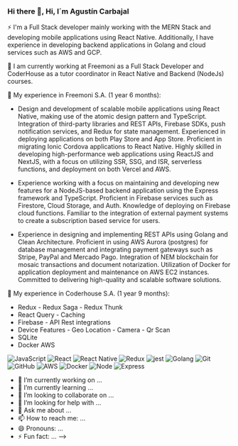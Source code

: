 ### Hi there 👋, Hi, I´m Agustín Carbajal

⚡ I'm a Full Stack developer mainly working with the MERN Stack and developing mobile applications using React Native. Additionally, I have experience in developing backend applications in Golang and cloud services such as AWS and GCP.

🔭 I am currently working at Freemoni as a Full Stack Developer and CoderHouse as a tutor coordinator in React Native and Backend (NodeJs) courses.

🌱 My experience in Freemoni S.A. (1 year 6 months):

  - Design and development of scalable mobile applications using React Native, making use of the atomic design pattern and TypeScript. Integration of   third-party libraries and REST APIs, Firebase SDKs, push notification services, and Redux for state management. Experienced in deploying applications on both Play Store and App Store. Proficient in migrating Ionic Cordova applications to React Native. Highly skilled in developing high-performance web applications using ReactJS and NextJS, with a focus on utilizing SSR, SSG, and ISR, serverless functions, and deployment on both Vercel and AWS.
  
  - Experience working with a focus on maintaining and developing new features for a NodeJS-based backend application using the Express framework and TypeScript. Proficient in Firebase services such as Firestore, Cloud Storage, and Auth. Knowledge of deploying on Firebase cloud functions. Familiar to the integration of external payment systems to create a subscription based service for users.
  
  - Experience in designing and implementing REST APIs using Golang and Clean Architecture. Proficient in using AWS Aurora (postgres) for database management and integrating payment gateways such as Stripe, PayPal and Mercado Pago. Integration of NEM blockchain for mosaic transactions and document notarization. Utilization of Docker for application deployment and maintenance on AWS EC2 instances. Committed to delivering high-quality and scalable software solutions.
  
 
🌱 My experience in Coderhouse S.A. (1 year 9 months):

- Redux - Redux Saga - Redux Thunk
- React Query - Caching
- Firebase - API Rest integrations
- Device Features - Geo Location - Camera - Qr Scan 
- SQLite
- Docker AWS 

![JavaScript](https://img.shields.io/badge/-JavaScript-%23F7DF1C?style=flat-square&logo=javascript&logoColor=000000&labelColor=%23F7DF1C&color=%23FFCE5A)
![React](https://img.shields.io/badge/-React-61DAFB?style=flat-square&logo=react&logoColor=ffffff)
![React Native](https://img.shields.io/badge/React_Native-282C34?logo=react&logoColor=61DAFB)
![Redux](https://img.shields.io/badge/-Redux-%23764ABC)
![jest](https://img.shields.io/badge/-jest-%23b73c0e)
![Golang](https://img.shields.io/badge/-Golang-blue)
![Git](https://img.shields.io/badge/-Git-%23F05032?style=flat-square&logo=git&logoColor=%23ffffff)
![GitHub](https://img.shields.io/badge/-GitHub-181717?style=flat-square&logo=github)
![AWS](https://img.shields.io/badge/-aws-%231572B6?style=flat-square&logo=css3)
![Docker](https://img.shields.io/badge/-Bootstrap-563D7C?style=flat-square&logo=Bootstrap)
![Node](https://img.shields.io/badge/-npm-CB3837?style=flat-square&logo=npm)
![Express](https://img.shields.io/badge/-GraphQL-E10098?style=flat-square&logo=graphql)

- 🔭 I’m currently working on ...
- 🌱 I’m currently learning ...
- 👯 I’m looking to collaborate on ...
- 🤔 I’m looking for help with ...
- 💬 Ask me about ...
- 📫 How to reach me: ...
- 😄 Pronouns: ...
- ⚡ Fun fact: ...
-->
